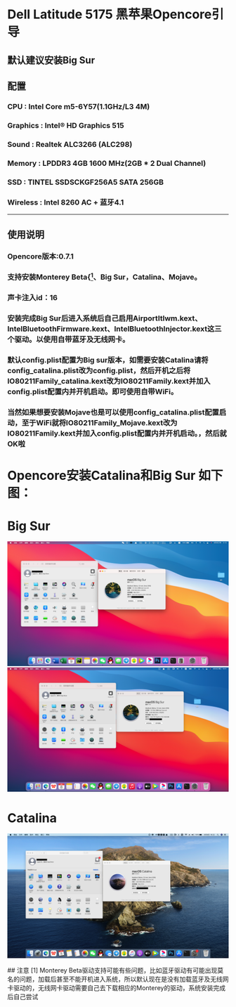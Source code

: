 # Dell Latitude 5175 黑苹果Opencore引导

## 默认建议安装Big Sur
## 配置
### CPU : Intel Core m5-6Y57(1.1GHz/L3 4M)
### Graphics : Intel® HD Graphics 515 
### Sound : Realtek ALC3266 (ALC298)
### Memory : LPDDR3 4GB 1600 MHz(2GB * 2 Dual Channel)
### SSD : TINTEL SSDSCKGF256A5 SATA 256GB 
### Wireless : Intel 8260 AC + 蓝牙4.1
***
## 使用说明
### Opencore版本:0.7.1
### 支持安装Monterey Beta{[<sup>1</sup>](#zhuyi)、Big Sur，Catalina、Mojave。
### 声卡注入id：16
### 安装完成Big Sur后进入系统后自己启用AirportItlwm.kext、IntelBluetoothFirmware.kext、IntelBluetoothInjector.kext这三个驱动。以使用自带蓝牙及无线网卡。
### 默认config.plist配置为Big sur版本，如需要安装Catalina请将config_catalina.plist改为config.plist，然后开机之后将IO80211Family_catalina.kext改为IO80211Family.kext并加入config.plist配置内并开机启动。即可使用自带WiFi。
### 当然如果想要安装Mojave也是可以使用config_catalina.plist配置启动，至于WiFi就将IO80211Family_Mojave.kext改为IO80211Family.kext并加入config.plist配置内并开机启动。，然后就OK啦
# Opencore安装Catalina和Big Sur 如下图：
# Big Sur
![avatar](https://github.com/Shaw-fung/dell-5175-efi-opencore-oc/blob/main/Big%20Sur%2011.5.1.png?raw=true)
![avatar](https://github.com/Shaw-fung/dell-5175-efi-opencore-oc/blob/main/Big%20Sur.png?raw=true)
# Catalina
![avatar](https://github.com/Shaw-fung/dell-5175-efi-opencore-oc/blob/main/Catalina.png?raw=true)

<div id="zhuyi"></div>
## 注意
[1] Monterey Beta驱动支持可能有些问题，比如蓝牙驱动有可能出现莫名的问题，加载后甚至不能开机进入系统，所以默认现在是没有加载蓝牙及无线网卡驱动的，无线网卡驱动需要自己去下载相应的Monterey的驱动，系统安装完成后自己尝试
